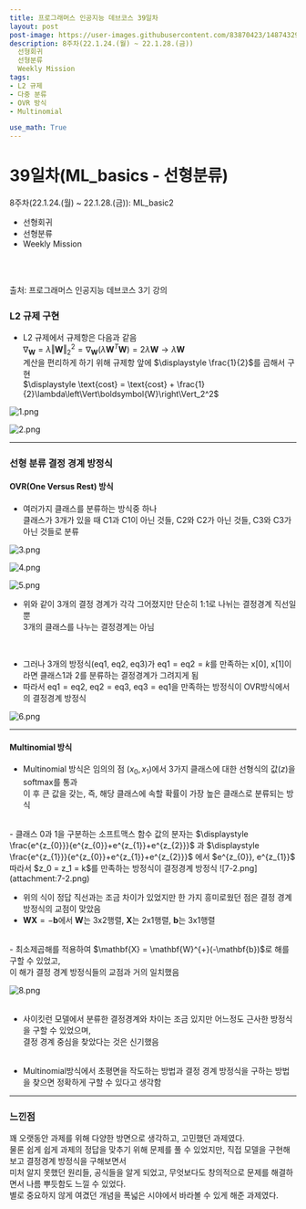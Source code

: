 ```yaml
---
title: 프로그래머스 인공지능 데브코스 39일차
layout: post
post-image: https://user-images.githubusercontent.com/83870423/148743292-e6a1b86d-95ca-4f30-b96a-482104d72319.png
description: 8주차(22.1.24.(월) ~ 22.1.28.(금)) 
  선형회귀
  선형분류
  Weekly Mission
tags:
- L2 규제
- 다중 분류
- OVR 방식
- Multinomial

use_math: True
---
```

# 39일차(ML_basics - 선형분류)

8주차(22.1.24.(월) ~ 22.1.28.(금)): ML_basic2
* 선형회귀
* 선형분류
* Weekly Mission
<br>
<br>

출처: 프로그래머스 인공지능 데브코스 3기 강의

### L2 규제 구현
- L2 규제에서 규제항은 다음과 같음<br>
  $\nabla_{\boldsymbol{W}}=\lambda\left\Vert\boldsymbol{W}\right\Vert_{2}^{2}=\nabla_{\boldsymbol{W}}(\lambda \boldsymbol{W}^{T} \boldsymbol{W})=2 \lambda \boldsymbol{W} \rightarrow \lambda \boldsymbol{W}$<br>
  계산을 편리하게 하기 위해 규제항 앞에 $\displaystyle \frac{1}{2}$를 곱해서 구현<br>
  $\displaystyle \text{cost} = \text{cost} + \frac{1}{2}\lambda\left\Vert\boldsymbol{W}\right\Vert_2^2$

![1.png](attachment:1.png)

![2.png](attachment:2.png)

---

### 선형 분류 결정 경계 방정식

#### OVR(One Versus Rest) 방식
- 여러가지 클래스를 분류하는 방식중 하나<br>
  클래스가 3개가 있을 때 C1과 C1이 아닌 것들, C2와 C2가 아닌 것들, C3와 C3가 아닌 것들로 분류

![3.png](attachment:3.png)

![4.png](attachment:4.png)

![5.png](attachment:5.png)

- 위와 같이 3개의 결정 경계가 각각 그어졌지만 단순히 1:1로 나뉘는 결정경계 직선일뿐<br>
  3개의 클래스를 나누는 결정경계는 아님<br>
<br>

- 그러나 3개의 방정식(eq1, eq2, eq3)가 $\text{eq1} = \text{eq2} = k$를 만족하는 x[0], x[1]이라면 클래스1과 2를 분류하는 결정경계가 그려지게 됨<br>
- 따라서 $\text{eq1} = \text{eq2}$, $\text{eq2} = \text{eq3}$, $\text{eq3} = \text{eq1}$을 만족하는 방정식이 OVR방식에서의 결정경계 방정식

![6.png](attachment:6.png)

---

#### Multinomial 방식
- Multinomial 방식은 임의의 점 $(x_0, x_1)$에서 3가지 클래스에 대한 선형식의 값($z$)을 softmax를 통과<br>
  이 후 큰 값을 갖는, 즉, 해당 클래스에 속할 확률이 가장 높은 클래스로 분류되는 방식<br>
<br>
- 클래스 0과 1을 구분하는 소프트맥스 함수 값의 분자는 $\displaystyle \frac{e^{z_{0}}}{e^{z_{0}}+e^{z_{1}}+e^{z_{2}}}$ 과 $\displaystyle \frac{e^{z_{1}}}{e^{z_{0}}+e^{z_{1}}+e^{z_{2}}}$ 에서 $e^{z_{0}}, e^{z_{1}}$<br>
따라서 $z_0 = z_1 = k$를 만족하는 방정식이 결정경계 방정식
![7-2.png](attachment:7-2.png)

- 위의 식이 정답 직선과는 조금 차이가 있었지만 한 가지 흥미로웠던 점은 결정 경계 방정식의 교점이 맞았음
- $\mathbf{WX} = -\mathbf{b}$에서 $\mathbf{W}$는 3x2행렬, $\mathbf{X}$는 2x1행렬, $\mathbf{b}$는 3x1행렬<br>
<br>
- 최소제곱해를 적용하여 $\mathbf{X} = \mathbf{W}^{+}(-\mathbf{b})$로 해를 구할 수 있었고, <br>
  이 해가 결정 경계 방정식들의 교점과 거의 일치했음
  
  ![8.png](attachment:8.png)<br>
  <br>
  
- 사이킷런 모델에서 분류한 결정경계와 차이는 조금 있지만 어느정도 근사한 방정식을 구할 수 있었으며,<br>
  결정 경계 중심을 찾았다는 것은 신기했음<br>
  <br>
  
- Multinomial방식에서 초평면을 작도하는 방법과 결정 경계 방정식을 구하는 방법을 찾으면 정확하게 구할 수 있다고 생각함

---

### 느낀점

꽤 오랫동안 과제를 위해 다양한 방면으로 생각하고, 고민했던 과제였다.<br>
물론 쉽게 쉽게 과제의 정답을 맞추기 위해 문제를 풀 수 있었지만, 직접 모델을 구현해보고 결정경계 방정식을 구해보면서<br>
미처 알지 못했던 원리들, 공식들을 알게 되었고, 무엇보다도 창의적으로 문제를 해결하면서 나름 뿌듯함도 느낄 수 있었다.<br>
별로 중요하지 않게 여겼던 개념을 폭넓은 시야에서 바라볼 수 있게 해준 과제였다.<br>
